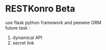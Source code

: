 # RESTKonro Beta
use flask python framework and peewee ORM 
<br>future task :
 1. dynamical API
 2. secret link
